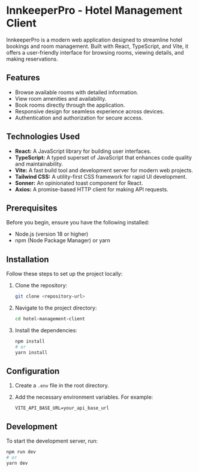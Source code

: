 # InnkeeperPro - Hotel Management Client

InnkeeperPro is a modern web application designed to streamline hotel bookings and room management. Built with React, TypeScript, and Vite, it offers a user-friendly interface for browsing rooms, viewing details, and making reservations.

## Features

- Browse available rooms with detailed information.
- View room amenities and availability.
- Book rooms directly through the application.
- Responsive design for seamless experience across devices.
- Authentication and authorization for secure access.

## Technologies Used

- **React:** A JavaScript library for building user interfaces.
- **TypeScript:** A typed superset of JavaScript that enhances code quality and maintainability.
- **Vite:** A fast build tool and development server for modern web projects.
- **Tailwind CSS:** A utility-first CSS framework for rapid UI development.
- **Sonner:** An opinionated toast component for React.
- **Axios:** A promise-based HTTP client for making API requests.

## Prerequisites

Before you begin, ensure you have the following installed:

- Node.js (version 18 or higher)
- npm (Node Package Manager) or yarn

## Installation

Follow these steps to set up the project locally:

1.  Clone the repository:

    ```sh
    git clone <repository-url>
    ```

2.  Navigate to the project directory:

    ```sh
    cd hotel-management-client
    ```

3.  Install the dependencies:

    ```sh
    npm install
    # or
    yarn install
    ```

## Configuration

1.  Create a `.env` file in the root directory.
2.  Add the necessary environment variables. For example:

    ```
    VITE_API_BASE_URL=your_api_base_url
    ```

## Development

To start the development server, run:

```sh
npm run dev
# or
yarn dev
```
